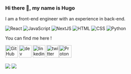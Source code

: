 ### Hi there 👋, my name is Hugo

I am a front-end engineer with an experience in back-end.

<p>
  <img alt="React" src="https://img.shields.io/badge/React-61DAFB?logo=react&logoColor=white&style=flat" />
  <img alt="JavaScript" src="https://img.shields.io/badge/JavaScript-F7DF1E?logo=javascript&logoColor=white&style=flat" />
  <img alt="NextJS" src="https://img.shields.io/badge/Next.js-000000?logo=next-dot-js&style=flat" />
  <img alt="HTML" src="https://img.shields.io/badge/HTML-E34F26?logo=html5&logoColor=white&style=flat" />
  <img alt="CSS" src="https://img.shields.io/badge/CSS-1572B6?logo=css3&logoColor=white&style=flat" />
  <img alt="Python" src="https://img.shields.io/badge/Python-3776AB?logo=python&logoColor=white&style=flat" />
</p>

You can find me here !

[<img src='https://cdn.jsdelivr.net/npm/simple-icons@3.0.1/icons/github.svg' alt='GitHub' height='40'>](https://github.com/HugoGEORGET)  [<img src='https://cdn.jsdelivr.net/npm/simple-icons@3.0.1/icons/dev-dot-to.svg' alt='dev' height='40'>](https://dev.to/hugogeorget)  [<img src='https://cdn.jsdelivr.net/npm/simple-icons@3.0.1/icons/linkedin.svg' alt='linkedin' height='40'>](https://www.linkedin.com/in/hugo-georget/)  [<img src='https://cdn.jsdelivr.net/npm/simple-icons@3.0.1/icons/twitter.svg' alt='twitter' height='40'>](https://twitter.com/Hugo_Georget)[<img src='https://cdn.jsdelivr.net/npm/simple-icons@3.0.1/icons/protonmail.svg' alt='ProtonMail' height='40'>](mailto:hugo.georget@protonmail.com)

<p>
<img align="center" src="https://github-readme-stats.vercel.app/api?username=HugoGEORGET&show_icons=true&theme=calm" />
<img align="center" src="https://github-readme-stats.vercel.app/api/top-langs/?username=HugoGEORGET&layout=compact" />
</p>
